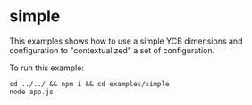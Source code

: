 

simple
======

This examples shows how to use a simple YCB dimensions and configuration to 
"contextualized" a set of configuration.

To run this example:

    cd ../../ && npm i && cd examples/simple
    node app.js




